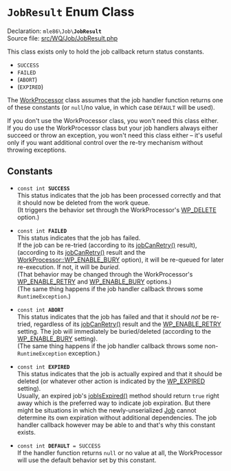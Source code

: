 # `JobResult` Enum Class

Declaration: <code>mle86\Job\\<b>JobResult</b></code>  
Source file: [src/WQ/Job/JobResult.php](/src/WQ/Job/JobResult.php)

This class exists only to hold the job callback return status constants.

- `SUCCESS`
- `FAILED`
- (`ABORT`)
- (`EXPIRED`)

The [WorkProcessor] class
assumes that the job handler function
returns one of these constants
 (or `null`/no value,
 in which case `DEFAULT` will be used).

If you don't use the WorkProcessor class,
you won't need this class either.
If you do use the WorkProcessor class
but your job handlers always either succeed or throw an exception,
you won't need this class either –
it's useful only if you want additional control over the re-try mechanism without throwing exceptions.


## Constants

* <code>const int <b>SUCCESS</b></code>  
    This status indicates that the job has been processed correctly
    and that it should now be deleted from the work queue.  
    (It triggers the behavior set through the WorkProcessor's [WP_DELETE][WP_DELETE] option.)
    
* <code>const int <b>FAILED</b></code>  
    This status indicates that the job has failed.  
    If the job can be re-tried (according to its [jobCanRetry()][jobCanRetry] result),
    (according to its [jobCanRetry()][jobCanRetry] result
     and the [WorkProcessor::WP_ENABLE_BURY][WP_ENABLE_BURY] option),
    it will be re-queued for later re-execution.
    If not, it will be *buried*.  
    (That behavior may be changed through the WorkProcessor's [WP_ENABLE_RETRY][WP_ENABLE_RETRY] and
    [WP_ENABLE_BURY][WP_ENABLE_BURY] options.)  
    (The same thing happens if the job handler callback throws some `RuntimeException`.)

* <code>const int <b>ABORT</b></code>  
    This status indicates that the job has failed
    and that it should _not_ be re-tried,
    regardless of its [jobCanRetry()][jobCanRetry] result
    and the [WP_ENABLE_RETRY][WP_ENABLE_RETRY] setting.
    The job will immediately be buried/deleted
    (according to the [WP_ENABLE_BURY][WP_ENABLE_BURY] setting).  
    (The same thing happens if the job handler callback throws some non-`RuntimeException` exception.)

* <code>const int <b>EXPIRED</b></code>  
    This status indicates that the job is actually expired
    and that it should be deleted
    (or whatever other action is indicated by the [WP_EXPIRED][WP_EXPIRED] setting).  
    Usually, an expired job's [jobIsExpired()][jobIsExpired] method should return `true` right away
    which is the preferred way to indicate job expiration.
    But there might be situations in which the newly-unserialized [Job]
    cannot determine its own expiration without additional dependencies.
    The job handler callback however may be able to
    and that's why this constant exists.

* <code>const int <b>DEFAULT</b> = SUCCESS</code>  
    If the handler function returns `null` or no value at all,
    the WorkProcessor will use the default behavior
    set by this constant.


[WorkProcessor]: Ref_WorkProcessor_class.md
[WP_DELETE]: Ref_WorkProcessor_class.md#WP_DELETE
[WP_ENABLE_RETRY]: Ref_WorkProcessor_class.md#WP_ENABLE_RETRY
[WP_ENABLE_BURY]: Ref_WorkProcessor_class.md#WP_ENABLE_BURY
[WP_EXPIRED]: Ref_WorkProcessor_class.md#WP_EXPIRED
[Job]: Ref_Job_interface.md
[jobCanRetry]: Ref_Job_interface.md#jobCanRetry
[jobIsExpired]: Ref_Job_interface.md#jobIsExpired
